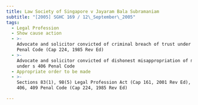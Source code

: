```yaml
---
title: Law Society of Singapore v Jayaram Bala Subramaniam
subtitle: "[2005] SGHC 169 / 12\_September\_2005"
tags:
  - Legal Profession
  - Show cause action
  - >-
    Advocate and solicitor convicted of criminal breach of trust under s 409
    Penal Code (Cap 224, 1985 Rev Ed)
  - >-
    Advocate and solicitor convicted of dishonest misappropriation of money
    under s 406 Penal Code
  - Appropriate order to be made
  - >-
    Sections 83(1), 98(5) Legal Profession Act (Cap 161, 2001 Rev Ed), Sections
    406, 409 Penal Code (Cap 224, 1985 Rev Ed)

---
```


